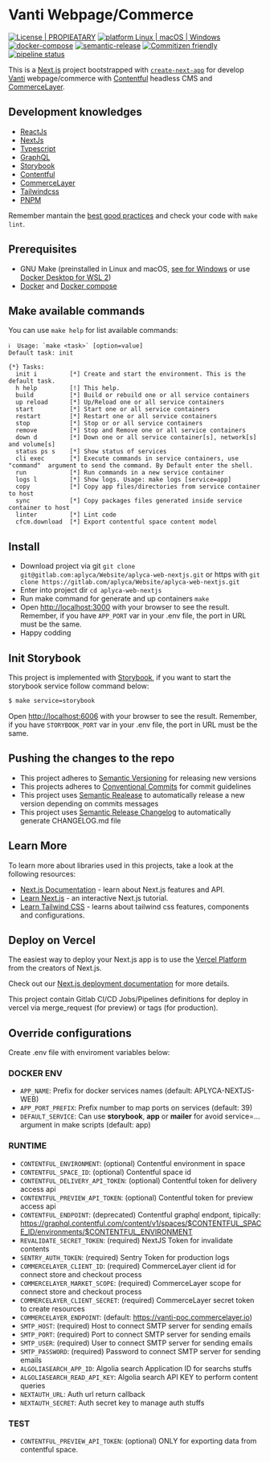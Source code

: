 # Vanti Webpage/Commerce

[![License | PROPIEATARY](https://img.shields.io/badge/License-PROPIETARY-yellow)](https://www.aplyca.com/es/politica-de-privacidad) [![platform Linux | macOS | Windows](https://img.shields.io/badge/platform-Linux%20%7C%20macOS%20%7C%20Windows-lightgrey.svg)](https://www.docker.com/products/docker-desktop) [![docker-compose](https://img.shields.io/badge/%F0%9F%90%B3-docker--compose-blue.svg)](https://medium.com/rate-engineering/using-docker-containers-to-run-a-distributed-application-locally-eeabd360bca3) [![semantic-release](https://img.shields.io/badge/%20%20%F0%9F%93%A6%F0%9F%9A%80-semantic--release-e10079.svg)](https://semantic-release.gitbook.io/semantic-release/) [![Commitizen friendly](https://img.shields.io/badge/commitizen-friendly-brightgreen.svg)](http://commitizen.github.io/cz-cli/) [![pipeline status](https://gitlab.com/aplyca/Website/aplyca-web-nextjs/badges/master/pipeline.svg)](https://gitlab.com/aplyca/Website/aplyca-web-nextjs/commits/main)


This is a [Next.js](https://nextjs.org/) project bootstrapped with [`create-next-app`](https://github.com/vercel/next.js/tree/canary/packages/create-next-app) for develop [Vanti](https://www.grupovanti.com/) webpage/commerce with [Contentful](https://www.contentful.com) headless CMS and [CommerceLayer](https://commercelayer.io/).

## Development knowledges

- [ReactJs](https://reactjs.org/docs/getting-started.html)
- [NextJs](https://nextjs.org/docs)
- [Typescript](https://nextjs.org/learn/excel/typescript)
- [GraphQL](https://www.contentful.com/developers/docs/references/graphql/)
- [Storybook](https://storybook.js.org/docs/react/get-started/introduction)
- [Contentful](https://www.contentful.com/developers/docs/)
- [CommerceLayer](https://commercelayer.io/)
- [Tailwindcss](https://tailwindcomponents.com/cheatsheet/)
- [PNPM](https://pnpm.io/)

Remember mantain the [best good practices](https://stackoverflow.blog/2022/03/30/best-practices-to-increase-the-speed-for-next-js-apps/) and check your code with `make lint`.

## Prerequisites

- GNU Make (preinstalled in Linux and macOS, [see for Windows](https://stackoverflow.com/questions/32127524/how-to-install-and-use-make-in-windows) or use [Docker Desktop for WSL 2](https://engineering.docker.com/2019/06/docker-hearts-wsl-2/))
- [Docker](https://www.docker.com) and [Docker compose](https://docs.docker.com/compose/)

## Make available commands

You can use `make help` for list available commands:

```
ℹ️  Usage: `make <task>` [option=value]
Default task: init

{*} Tasks:
  init i         [*] Create and start the environment. This is the default task.
  h help         [!] This help.
  build          [*] Build or rebuild one or all service containers
  up reload      [*] Up/Reload one or all service containers
  start          [*] Start one or all service containers
  restart        [*] Restart one or all service containers
  stop           [*] Stop or or all service containers
  remove         [*] Stop and Remove one or all service containers
  down d         [*] Down one or all service container[s], network[s] and volume[s]
  status ps s    [*] Show status of services
  cli exec       [*] Execute commands in service containers, use "command"  argument to send the command. By Default enter the shell.
  run            [*] Run commands in a new service container
  logs l         [*] Show logs. Usage: make logs [service=app]
  copy           [*] Copy app files/directories from service container to host
  sync           [*] Copy packages files generated inside service container to host
  linter         [*] Lint code
  cfcm.download  [*] Export contentful space content model
```
## Install

- Download project via git `git clone git@gitlab.com:aplyca/Website/aplyca-web-nextjs.git` or https with `git clone https://gitlab.com/aplyca/Website/aplyca-web-nextjs.git`
- Enter into project dir `cd aplyca-web-nextjs`
- Run make command for generate and up containers `make`
- Open [http://localhost:3000](http://localhost:3000) with your browser to see the result. Remember, if you have `APP_PORT` var in your .env file, the port in URL must be the same.
- Happy codding

## Init Storybook

This project is implemented with [Storybook](https://storybook.js.org/), if you want to start the storybook service follow command below:

```bash
$ make service=storybook
```

Open [http://localhost:6006](http://localhost:6006) with your browser to see the result. Remember, if you have `STORYBOOK_PORT` var in your .env file, the port in URL must be the same.

## Pushing the changes to the repo

-   This project adheres to [Semantic Versioning](https://semver.org/spec/v2.0.0.html) for releasing new versions
-   This projects adheres to [Conventional Commits](https://conventionalcommits.org) for commit guidelines
-   This project uses [Semantic Realease](https://semantic-release.gitbook.io/semantic-release) to automatically release a new version depending on commits messages
-   This project uses [Semantic Release Changelog](https://github.com/semantic-release/changelog) to automatically generate CHANGELOG.md file

## Learn More

To learn more about libraries used in this projects, take a look at the following resources:

- [Next.js Documentation](https://nextjs.org/docs) - learn about Next.js features and API.
- [Learn Next.js](https://nextjs.org/learn) - an interactive Next.js tutorial.
- [Learn Tailwind CSS](https://tailwindcss.com/docs) - learns about tailwind css features, components and configurations.

## Deploy on Vercel

The easiest way to deploy your Next.js app is to use the [Vercel Platform](https://vercel.com/new?utm_medium=default-template&filter=next.js&utm_source=create-next-app&utm_campaign=create-next-app-readme) from the creators of Next.js.

Check out our [Next.js deployment documentation](https://nextjs.org/docs/deployment) for more details.

This project contain Gitlab CI/CD Jobs/Pipelines definitions for deploy in vercel via merge_request (for preview) or tags (for production).

## Override configurations

Create .env file with enviroment variables below:

### DOCKER ENV
- `APP_NAME`: Prefix for docker services names (default: APLYCA-NEXTJS-WEB)
- `APP_PORT_PREFIX`: Prefix number to map ports on services (default: 39)
- `DEFAULT_SERVICE`: Can use **storybook**, **app** or **mailer** for avoid service=... argument in make scripts (default: app)


### RUNTIME

- `CONTENTFUL_ENVIRONMENT`: (optional) Contentful environment in space
- `CONTENTFUL_SPACE_ID`: (optional) Contentful space id
- `CONTENTFUL_DELIVERY_API_TOKEN`: (optional) Contentful token for delivery access api
- `CONTENTFUL_PREVIEW_API_TOKEN`: (optional) Contentful token for preview access api
- `CONTENTFUL_ENDPOINT`: (deprecated) Contentful graphql endpont, tipically: https://graphql.contentful.com/content/v1/spaces/$CONTENTFUL_SPACE_ID/environments/$CONTENTFUL_ENVIRONMENT
- `REVALIDATE_SECRET_TOKEN`: (required) NextJS Token for invalidate contents
- `SENTRY_AUTH_TOKEN`: (required) Sentry Token for production logs
- `COMMERCELAYER_CLIENT_ID`: (required) CommerceLayer client id for connect store and checkout process
- `COMMERCELAYER_MARKET_SCOPE`: (required) CommerceLayer scope for connect store and checkout process
- `COMMERCELAYER_CLIENT_SECRET`: (required) CommerceLayer secret token to create resources
- `COMMERCELAYER_ENDPOINT`: (default: https://vanti-poc.commercelayer.io)
- `SMTP_HOST`: (required) Host to connect SMTP server for sending emails
- `SMTP_PORT`: (required) Port to connect SMTP server for sending emails
- `SMTP_USER`: (required) User to connect SMTP server for sending emails
- `SMTP_PASSWORD`: (required) Password to connect SMTP server for sending emails
- `ALGOLIASEARCH_APP_ID`: Algolia search Application ID for searchs stuffs
- `ALGOLIASEARCH_READ_API_KEY`: Algolia search API KEY to perform content queries
- `NEXTAUTH_URL`: Auth url return callback
- `NEXTAUTH_SECRET`: Auth secret key to manage auth stuffs

### TEST

- `CONTENTFUL_PREVIEW_API_TOKEN`: (optional) ONLY for exporting data from contentful space.

